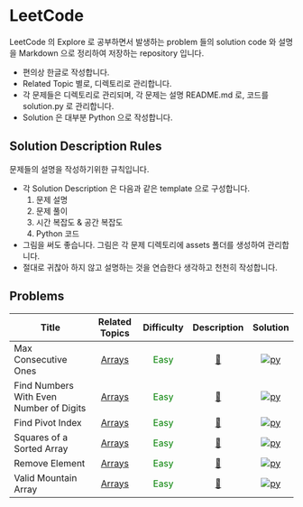 <!--

Related Topics marks:
Arrays: [Arrays](./arrays/)

Difficulty marks:
Easy: <span style="color:green"> Easy </span>
Medium: <span style="color:orange"> Medium </span>
Hard: <span style="color:red"> Hard </span>

Description marks:
[📄]({question_path})

Solution marks:
python: [<img alt="py" src="https://img.shields.io/badge/Python-3776AB.svg?&style=for-the-badge&logo=Python&logoColor=white"/>]({solution.py_path}})


-->

LeetCode
========

LeetCode 의 Explore 로 공부하면서 발생하는 problem 들의 solution code 와 설명을 Markdown 으로 정리하여 저장하는 repository 입니다.

- 편의상 한글로 작성합니다.
- Related Topic 별로, 디렉토리로 관리합니다.
- 각 문제들은 디렉토리로 관리되며, 각 문제는 설명 README.md 로, 코드를 solution.py 로 관리합니다.
- Solution 은 대부분 Python 으로 작성합니다.

## Solution Description Rules

문제들의 설명을 작성하기위한 규칙입니다.

- 각 Solution Description 은 다음과 같은 template 으로 구성합니다.
    1. 문제 설명
    2. 문제 풀이
    3. 시간 복잡도 & 공간 복잡도
    4. Python 코드
- 그림을 써도 좋습니다. 그림은 각 문제 디렉토리에 assets 폴더를 생성하여 관리합니다.
- 절대로 귀찮아 하지 않고 설명하는 것을 연습한다 생각하고 천천히 작성합니다.

## Problems

| Title | Related Topics | Difficulty | Description | Solution |
| --- | :---: | :---: | :---: | :---: |
| Max Consecutive Ones | [Arrays](./arrays/) | <span style="color:green"> Easy </span> | [📝](./arrays/find_numbers_with_even_number_of_digits/) | [<img alt="py" src="https://img.shields.io/badge/Python-3776AB.svg?&style=for-the-badge&logo=Python&logoColor=white"/>](./arrays/max_consecutive_ones/solution.py)|
| Find Numbers With Even Number of Digits | [Arrays](./arrays/) | <span style="color:green"> Easy </span> | [📝](./arrays/max_consecutive_ones/) | [<img alt="py" src="https://img.shields.io/badge/Python-3776AB.svg?&style=for-the-badge&logo=Python&logoColor=white"/>](./arrays/find_numbers_with_even_number_of_digits/solution.py)|
| Find Pivot Index | [Arrays](./arrays/) | <span style="color:green"> Easy </span> | [📝](./arrays/find_pivot_index/) | [<img alt="py" src="https://img.shields.io/badge/Python-3776AB.svg?&style=for-the-badge&logo=Python&logoColor=white"/>](./arrays/find_pivot_index/solution.py)|
| Squares of a Sorted Array | [Arrays](./arrays/) | <span style="color:green"> Easy </span> | [📝](./arrays/squares_of_a_sorted_array/) | [<img alt="py" src="https://img.shields.io/badge/Python-3776AB.svg?&style=for-the-badge&logo=Python&logoColor=white"/>](./arrays/squares_of_a_sorted_array/solution.py)|
| Remove Element | [Arrays](./arrays/) | <span style="color:green"> Easy </span> | [📝](./arrays/remove_element/) | [<img alt="py" src="https://img.shields.io/badge/Python-3776AB.svg?&style=for-the-badge&logo=Python&logoColor=white"/>](./arrays/remove_element/solution.py)|
| Valid Mountain Array | [Arrays](./arrays/) | <span style="color:green"> Easy </span> | [📝](arrays/valid_mountain_array/) | [<img alt="py" src="https://img.shields.io/badge/Python-3776AB.svg?&style=for-the-badge&logo=Python&logoColor=white"/>](arrays/valid_mountain_array/solution.py)|
